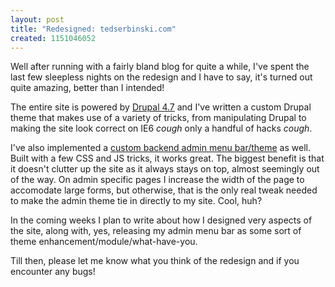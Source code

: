 ```yaml
--- 
layout: post
title: "Redesigned: tedserbinski.com"
created: 1151046052
---
```

Well after running with a fairly bland blog for quite a while, I've spent the last few sleepless nights on the redesign and I have to say, it's turned out quite amazing, better than I intended!

The entire site is powered by <a href="http://drupal.org">Drupal 4.7</a> and I've written a custom Drupal theme that makes use of a variety of tricks, from manipulating Drupal to making the site look correct on IE6 *cough* only a handful of hacks *cough*.

I've also implemented a <a href="/files/ts_s2.png">custom backend admin menu bar/theme</a> as well. Built with a few CSS and JS tricks, it works great. The biggest benefit is that it doesn't clutter up the site as it always stays on top, almost seemingly out of the way. On admin specific pages I increase the width of the page to accomodate large forms, but otherwise, that is the only real tweak needed to make the admin theme tie in directly to my site. Cool, huh?

In the coming weeks I plan to write about how I designed very aspects of the site, along with, yes, releasing my admin menu bar as some sort of theme enhancement/module/what-have-you.

Till then, please let me know what you think of the redesign and if you encounter any bugs!
